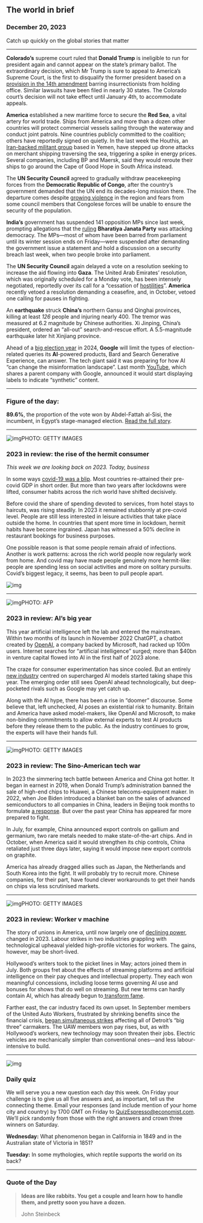 ## The world in brief

### December 20, 2023

Catch up quickly on the global stories that matter



------



**Colorado’s** supreme court ruled that **Donald Trump** is ineligible to run for president again and cannot appear on the state’s primary ballot. The extraordinary decision, which Mr Trump is sure to appeal to America’s Supreme Court, is the first to disqualify the former president based on a [provision in the 14th amendment](https://www.economist.com/united-states/2023/11/21/does-a-civil-war-era-ban-on-insurrectionists-apply-to-donald-trump) barring insurrectionists from holding office. Similar lawsuits have been filed in nearly 30 states. The Colorado court’s decision will not take effect until January 4th, to accommodate appeals.

**America** established a new maritime force to secure the **Red Sea**, a vital artery for world trade. Ships from America and more than a dozen other countries will protect commercial vessels sailing through the waterway and conduct joint patrols. Nine countries publicly committed to the coalition; others have reportedly signed on quietly. In the last week the Houthis, an [Iran-backed militant group](https://www.economist.com/the-economist-explains/2023/12/12/who-are-the-houthis-the-group-attacking-ships-in-the-red-sea) based in Yemen, have stepped up drone attacks on merchant shipping traversing the sea, triggering a spike in energy prices. Several companies, including BP and Maersk, said they would reroute their ships to go around the Cape of Good Hope in South Africa instead.

The **UN Security Council** agreed to gradually withdraw peacekeeping forces from the **Democratic Republic of Congo**, after the country’s government demanded that the UN end its decades-long mission there. The departure comes despite [growing violence](https://www.economist.com/leaders/2023/12/18/why-congos-chaotic-election-matters) in the region and fears from some council members that Congolese forces will be unable to ensure the security of the population.

**India’s** government has suspended 141 opposition MPs since last week, prompting allegations that the [ruling](https://www.economist.com/asia/2023/12/03/narendra-modis-party-sweeps-in-north-and-central-india) **Bharatiya Janata Party** was attacking democracy. The MPs—most of whom have been barred from parliament until its winter session ends on Friday—were suspended after demanding the government issue a statement and hold a discussion on a security breach last week, when two people broke into parliament.

The **UN Security Council** again delayed a vote on a resolution seeking to increase the aid flowing into **Gaza**. The United Arab Emirates’ resolution, which was originally scheduled for a Monday vote, has been intensely negotiated, reportedly over its call for a “cessation of [hostilities](https://www.economist.com/middle-east-and-africa/2023/12/14/israels-current-large-scale-operation-is-the-last-one-in-gaza)”. **America** recently vetoed a resolution demanding a ceasefire, and, in October, vetoed one calling for pauses in fighting.

An **earthquake** struck **China’s** northern Gansu and Qinghai provinces, killing at least *126* people and injuring nearly 400. The tremor was measured at 6.2 magnitude by Chinese authorities. Xi Jinping, China’s president, ordered an “all-out” search-and-rescue effort. A 5.5-magnitude earthquake later hit Xinjiang province.

Ahead of a [big election year](https://www.economist.com/interactive/the-world-ahead/2023/11/13/2024-is-the-biggest-election-year-in-history) in 2024, **Google** will limit the types of election-related queries its **AI**-powered products, Bard and Search Generative Experience, can answer. The tech giant said it was preparing for how AI “can change the misinformation landscape”. Last month [YouTube](https://www.economist.com/business/2023/02/23/its-time-for-alphabet-to-spin-off-youtube), which shares a parent company with Google, announced it would start displaying labels to indicate “synthetic” content.



------



### Figure of the day: 

**89.6%**, the proportion of the vote won by Abdel-Fattah al-Sisi, the incumbent, in Egypt’s stage-managed election. [Read the full story](https://www.economist.com/middle-east-and-africa/2023/12/18/abdel-fattah-al-sisi-wins-another-stage-managed-election-in-egypt).



------



![img](https://niceboy.online/insight/public/Espresso/PHOTOS/Hermit_Dec_16.jpg)PHOTO: GETTY IMAGES

### 2023 in review: the rise of the hermit consumer

*This week we are looking back on 2023. Today, business*

In some ways [covid-19 was a blip](https://www.economist.com/finance-and-economics/2023/10/22/welcome-to-the-age-of-the-hermit-consumer). Most countries re-attained their pre-covid GDP in short order. But more than two years after lockdowns were lifted, consumer habits across the rich world have shifted decisively.

Before covid the share of spending devoted to services, from hotel stays to haircuts, was rising steadily. In 2023 it remained stubbornly at pre-covid level. People are still less interested in leisure activities that take place outside the home. In countries that spent more time in lockdown, hermit habits have become ingrained. Japan has witnessed a 50% decline in restaurant bookings for business purposes.

One possible reason is that some people remain afraid of infections. Another is work patterns: across the rich world people now regularly work from home. And covid may have made people genuinely more hermit-like: people are spending less on social activities and more on solitary pursuits. Covid’s biggest legacy, it seems, has been to pull people apart.

![img](https://niceboy.online/insight/public/Espresso/PHOTOS/hermit_chart.jpg)



------



![img](https://niceboy.online/insight/public/Espresso/PHOTOS/AI_Dec.jpg)PHOTO: AFP

### 2023 in review: AI’s big year

This year artificial intelligence left the lab and entered the mainstream. Within two months of its launch in November 2022 ChatGPT, a chatbot created by [OpenAI](https://www.economist.com/business/2023/11/23/sam-altmans-return-marks-a-new-phase-for-openai), a company backed by Microsoft, had racked up 100m users. Internet searches for “artificial intelligence” surged; more than $40bn in venture capital flowed into AI in the first half of 2023 alone.

The craze for consumer experimentation has since cooled. But an entirely [new industry](https://www.economist.com/business/2023/01/30/the-race-of-the-ai-labs-heats-up) centred on supercharged AI models started taking shape this year. The emerging order still sees OpenAI ahead technologically, but deep-pocketed rivals such as Google may yet catch up.

Along with the AI hype, there has been a rise in “doomer” discourse. Some believe that, left unchecked, AI poses an existential risk to humanity. Britain and America have asked model-makers, like OpenAI and Microsoft, to make non-binding commitments to allow external experts to test AI products before they release them to the public. As the industry continues to grow, the experts will have their hands full.



------



![img](https://niceboy.online/insight/public/Espresso/PHOTOS/China_Tech.jpg)PHOTO: GETTY IMAGES

### 2023 in review: The Sino-American tech war

In 2023 the simmering tech battle between America and China got hotter. It began in earnest in 2019, when Donald Trump’s administration banned the sale of high-end chips to Huawei, a Chinese telecoms-equipment maker. In 2022, when Joe Biden introduced a blanket ban on the sales of advanced semiconductors to all companies in China, leaders in Beijing took months to formulate [a response](https://www.economist.com/business/2023/07/04/in-its-tech-war-with-america-china-brings-out-the-big-guns). But over the past year China has appeared far more prepared to fight.

In July, for example, China announced export controls on gallium and germanium, two rare metals needed to make state-of-the-art chips. And in October, when America said it would strengthen its chip controls, China retaliated just three days later, saying it would impose new export controls on graphite.

America has already dragged allies such as Japan, the Netherlands and South Korea into the fight. It will probably try to recruit more. Chinese companies, for their part, have found clever workarounds to get their hands on chips via less scrutinised markets.



------



![img](https://niceboy.online/insight/public/Espresso/PHOTOS/Worker_V_Machine.jpg)PHOTO: GETTY IMAGES

### 2023 in review: Worker v machine

The story of unions in America, until now largely one of [declining power](https://www.economist.com/united-states/2022/12/14/americas-unions-are-gentrifying), changed in 2023. Labour strikes in two industries grappling with technological upheaval yielded high-profile victories for workers. The gains, however, may be short-lived.

Hollywood’s writers took to the picket lines in May; actors joined them in July. Both groups fret about the effects of streaming platforms and artificial intelligence on their pay cheques and intellectual property. They each won meaningful concessions, including loose terms governing AI use and bonuses for shows that do well on streaming. But new terms can hardly contain AI, which has already begun to[ transform fame](https://www.economist.com/briefing/2023/11/09/now-ai-can-write-sing-and-act-is-it-still-possible-to-be-a-star).

Farther east, the car industry faced its own upset. In September members of the United Auto Workers, frustrated by shrinking benefits since the financial crisis, [began simultaneous strikes](https://www.economist.com/business/2023/09/20/americas-big-car-firms-face-lengthy-strikes) affecting all of Detroit’s “big three” carmakers. The UAW members won pay rises, but, as with Hollywood’s workers, new technology may soon threaten their jobs. Electric vehicles are mechanically simpler than conventional ones—and less labour-intensive to build.



------



![img](https://niceboy.online/insight/public/Espresso/PHOTOS/EspressoQuiz_83.jpeg)

### Daily quiz

We will serve you a new question each day this week. On Friday your challenge is to give us all five answers and, as important, tell us the connecting theme. Email your responses (and include mention of your home city and country) by 1700 GMT on Friday to [QuizEspresso@economist.com](https://mail.google.com/mail/?view=cm&fs=1&tf=1&to=QuizEspresso@economist.com). We’ll pick randomly from those with the right answers and crown three winners on Saturday.

**Wednesday:** What phenomenon began in California in 1849 and in the Australian state of Victoria in 1851?

**Tuesday:** In some mythologies, which reptile supports the world on its back?



------



### Quote of the Day

> **Ideas are like rabbits. You get a couple and learn how to handle them, and pretty soon you have a dozen.**
>
> John Steinbeck





